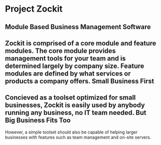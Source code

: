 Project Zockit
======
Module Based Business Management Software
------
Zockit is comprised of a core module and feature modules. The core module provides management tools for your team and is determined largely by company size. Feature modules are defined by what services or products a company offers.
Small Business First
------
Concieved as a toolset optimized for small businesses, Zockit is easily used by anybody running any business, no IT team needed.
But Big Business Fits Too
------
However, a simple toolset should also be capable of helping larger businesses with features such as team management and on-site servers.
